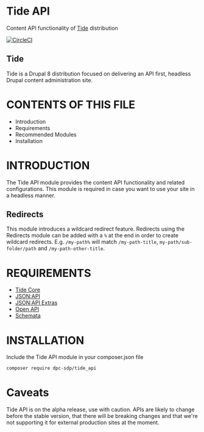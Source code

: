 # Tide API
Content API functionality of [Tide](https://github.com/dpc-sdp/tide) distribution

[![CircleCI](https://circleci.com/gh/dpc-sdp/tide_api.svg?style=svg)](https://circleci.com/gh/dpc-sdp/tide_api)

## Tide
Tide is a Drupal 8 distribution focused on delivering an API first, headless 
Drupal content administration site.

# CONTENTS OF THIS FILE

* Introduction
* Requirements
* Recommended Modules
* Installation

# INTRODUCTION
The Tide API module provides the content API functionality and related 
configurations. This module is required in case you want to use your site in a 
headless manner.

## Redirects
This module introduces a wildcard redirect feature. Redirects using the 
Redirects module can be added with a `%` at the end in order to create wildcard 
redirects. E.g. `/my-path%` will match `/my-path-title`, 
`my-path/sub-folder/path` and `/my-path-other-title`.

# REQUIREMENTS
* [Tide Core](https://github.com/dpc-sdp/tide_core)
* [JSON:API](https://drupal.org/project/jsonapi)
* [JSON:API Extras](https://drupal.org/project/jsonapi_extras)
* [Open API](https://drupal.org/project/openapi)
* [Schemata](https://drupal.org/project/schemata)

# INSTALLATION
Include the Tide API module in your composer.json file
```bash
composer require dpc-sdp/tide_api
```

# Caveats

Tide API is on the alpha release, use with caution. APIs are likely to change 
before the stable version, that there will be breaking changes and that we're 
not supporting it for external production sites at the moment.
